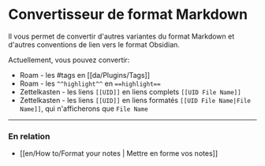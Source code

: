 # Convertisseur de format Markdown

Il vous permet de convertir d'autres variantes du format Markdown et d'autres conventions de lien vers le format Obsidian.

Actuellement, vous pouvez convertir:

- Roam - les #tags en [[da/Plugins/Tags]]
- Roam - les `^^highlight^^` en  `==highlight==`
- Zettelkasten - les liens `[[UID]]` en liens complets `[[UID File Name]]`
- Zettelkasten - les liens `[[UID]]` en liens formatés `[[UID File Name|File Name]]`, qui n'afficherons que `File Name`

---

### En relation

- [[en/How to/Format your notes | Mettre en forme vos notes]]